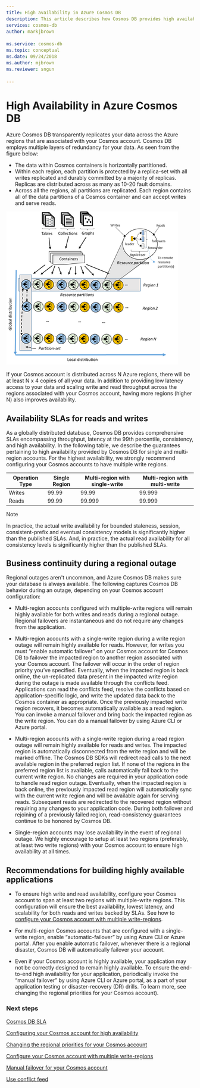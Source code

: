 ```yaml
---
title: High availability in Azure Cosmos DB 
description: This article describes how Cosmos DB provides high availability
services: cosmos-db
author: markjbrown

ms.service: cosmos-db
ms.topic: conceptual
ms.date: 09/24/2018
ms.author: mjbrown
ms.reviewer: sngun

---
```


# High Availability in Azure Cosmos DB

Azure Cosmos DB transparently replicates your data across the Azure regions that are associated with your Cosmos account.  Cosmos DB employs multiple layers of redundancy for your data. As seen from the figure below:

- The data within Cosmos containers is horizontally partitioned.
- Within each region, each partition is protected by a replica-set with all writes replicated and durably committed by a majority of replicas. Replicas are distributed across as many as 10-20 fault domains.
- Across all the regions, all partitions are replicated. Each region contains all of the data partitions of a Cosmos container and can accept writes and serve reads.  

![Resource partitioning](./media/high-availability/figure1.png) 

If your Cosmos account is distributed across N Azure regions, there will be at least N x 4 copies of all your data. In addition to providing low latency access to your data and scaling write and read throughput across the regions associated with your Cosmos account, having more regions (higher N) also improves availability.  

## Availability SLAs for reads and writes  

As a globally distributed database, Cosmos DB provides comprehensive SLAs encompassing throughput, latency at the 99th percentile, consistency, and high availability. In the following table, we describe the guarantees pertaining to high availability provided by Cosmos DB for single and multi-region accounts. For the highest availability, we strongly recommend configuring your Cosmos accounts to have multiple write regions.

|Operation Type  | Single Region |Multi-region with single-write|Multi-region with multi-write|
|---------|---------|---------|-------|
|Writes    | 99.99    |99.99   |99.999|
|Reads     | 99.99    |99.999  |99.999|

> [!NOTE]
> In practice, the actual write availability for bounded staleness, session, consistent-prefix and eventual consistency models is significantly higher than the published SLAs. And, in practice, the actual read availability for all consistency levels is significantly higher than the published SLAs.

## Business continuity during a regional outage

Regional outages aren't uncommon, and Azure Cosmos DB makes sure your database is always available. The following captures Cosmos DB behavior during an outage, depending on your Cosmos account configuration: 

- Multi-region accounts configured with multiple-write regions will remain highly available for both writes and reads during a regional outage. Regional failovers are instantaneous and do not require any changes from the application.

- Multi-region accounts with a single-write region during a write region outage will remain highly available for reads. However, for writes you must “enable automatic failover” on your Cosmos account for Cosmos DB to failover the impacted region to another region associated with your Cosmos account. The failover will occur in the order of region priority you’ve specified. Eventually, when the impacted region is back online, the un-replicated data present in the impacted write region during the outage is made available through the conflicts feed. Applications can read the conflicts feed, resolve the conflicts based on application-specific logic, and write the updated data back to the Cosmos container as appropriate. Once the previously impacted write region recovers, it becomes automatically available as a read region. You can invoke a manual failover and bring back the impacted region as the write region. You can do a manual failover by using Azure CLI or Azure portal.  

- Multi-region accounts with a single-write region during a read region outage will remain highly available for reads and writes. The impacted region is automatically disconnected from the write region and will be marked offline. The Cosmos DB SDKs will redirect read calls to the next available region in the preferred region list. If none of the regions in the preferred region list is available, calls automatically fall back to the current write region. No changes are required in your application code to handle read region outage. Eventually, when the impacted region is back online, the previously impacted read region will automatically sync with the current write region and will be available again for serving reads. Subsequent reads are redirected to the recovered region without requiring any changes to your application code. During both failover and rejoining of a previously failed region, read-consistency guarantees continue to be honored by Cosmos DB.

- Single-region accounts may lose availability in the event of regional outage. We highly encourage to setup at least two regions (preferably, at least two write regions) with your Cosmos account to ensure high availability at all times.

## Recommendations for building highly available applications

- To ensure high write and read availability, configure your Cosmos account to span at least two regions with multiple-write regions. This configuration will ensure the best availability, lowest latency, and scalability for both reads and writes backed by SLAs. See how to [configure your Cosmos account with multiple write-regions](tutorial-global-distribution-sql-api).

- For multi-region Cosmos accounts that are configured with a single-write region, enable “automatic-failover” by using Azure CLI or Azure portal.  After you enable automatic failover, whenever there is a regional disaster, Cosmos DB will automatically failover your account.  

- Even if your Cosmos account is highly available, your application may not be correctly designed to remain highly available. To ensure the end-to-end high availability for your application, periodically invoke the “manual failover” by using Azure CLI or Azure portal, as a part of your application testing or disaster-recovery (DR) drills. To learn more, see changing the regional priorities for your Cosmos account).  

### Next steps

[Cosmos DB SLA](TBD)

[Configuring your Cosmos account for high availability](TBD)

[Changing the regional priorities for your Cosmos account](TBD)

[Configure your Cosmos account with multiple write-regions](TBD)

[Manual failover for your Cosmos account](TBD)

[Use conflict feed](TBD)
